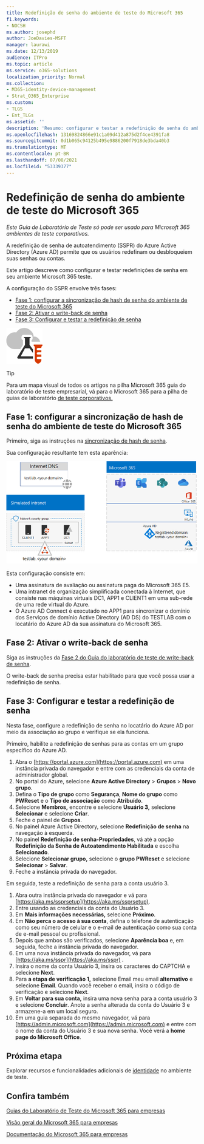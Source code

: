 ```yaml
---
title: Redefinição de senha do ambiente de teste do Microsoft 365
f1.keywords:
- NOCSH
ms.author: josephd
author: JoeDavies-MSFT
manager: laurawi
ms.date: 12/13/2019
audience: ITPro
ms.topic: article
ms.service: o365-solutions
localization_priority: Normal
ms.collection:
- M365-identity-device-management
- Strat_O365_Enterprise
ms.custom:
- TLGS
- Ent_TLGs
ms.assetid: ''
description: 'Resumo: configurar e testar a redefinição de senha do ambiente de teste do Microsoft 365.'
ms.openlocfilehash: 13169824866e91c1a09d412a875d2f4ce4391fa8
ms.sourcegitcommit: 0d1b065c94125b495e9886200f7918de3bda40b3
ms.translationtype: MT
ms.contentlocale: pt-BR
ms.lasthandoff: 07/08/2021
ms.locfileid: "53339377"
---
```

# <a name="password-reset-for-your-microsoft-365-test-environment"></a>Redefinição de senha do ambiente de teste do Microsoft 365

*Este Guia de Laboratório de Teste só pode ser usado para Microsoft 365 ambientes de teste corporativos.*

A redefinição de senha de autoatendimento (SSPR) do Azure Active Directory (Azure AD) permite que os usuários redefinam ou desbloqueiem suas senhas ou contas.

Este artigo descreve como configurar e testar redefinições de senha em seu ambiente Microsoft 365 teste.

A configuração do SSPR envolve três fases:
- [Fase 1: configurar a sincronização de hash de senha do ambiente de teste do Microsoft 365](#phase-1-configure-password-hash-synchronization-for-your-microsoft-365-test-environment)
- [Fase 2: Ativar o write-back de senha](#phase-2-enable-password-writeback)
- [Fase 3: Configurar e testar a redefinição de senha](#phase-3-configure-and-test-password-reset)
    
![Guias de Laboratório de Teste do Microsoft Cloud](../media/m365-enterprise-test-lab-guides/cloud-tlg-icon.png) 
    
> [!TIP]
> Para um mapa visual de todos os artigos na pilha Microsoft 365 guia do laboratório de teste empresarial, vá para o Microsoft 365 para a pilha de guias de laboratório [de teste corporativos.](../downloads/Microsoft365EnterpriseTLGStack.pdf)

## <a name="phase-1-configure-password-hash-synchronization-for-your-microsoft-365-test-environment"></a>Fase 1: configurar a sincronização de hash de senha do ambiente de teste do Microsoft 365

Primeiro, siga as instruções na [sincronização de hash de senha](password-hash-sync-m365-ent-test-environment.md). 

Sua configuração resultante tem esta aparência:
  
![Empresa simulada com ambiente de teste de sincronização de hash de senha](../media/pass-through-auth-m365-ent-test-environment/Phase1.png)
  
Esta configuração consiste em:
  
- Uma assinatura de avaliação ou assinatura paga do Microsoft 365 E5.
- Uma intranet de organização simplificada conectada à Internet, que consiste nas máquinas virtuais DC1, APP1 e CLIENT1 em uma sub-rede de uma rede virtual do Azure.
- O Azure AD Connect é executado no APP1 para sincronizar o domínio dos Serviços de domínio Active Directory (AD DS) do TESTLAB com o locatário do Azure AD da sua assinatura do Microsoft 365.

## <a name="phase-2-enable-password-writeback"></a>Fase 2: Ativar o write-back de senha

Siga as instruções da [Fase 2 do Guia do laboratório de teste de write-back de senha](password-writeback-m365-ent-test-environment.md#phase-2-enable-password-writeback-for-the-testlab-ad-ds-domain).

O write-back de senha precisa estar habilitado para que você possa usar a redefinição de senha.
  
## <a name="phase-3-configure-and-test-password-reset"></a>Fase 3: Configurar e testar a redefinição de senha

Nesta fase, configure a redefinição de senha no locatário do Azure AD por meio da associação ao grupo e verifique se ela funciona.

Primeiro, habilite a redefinição de senhas para as contas em um grupo específico do Azure AD.

1. Abra o [https://portal.azure.com](https://portal.azure.com) em uma instância privada do navegador e entre com as credenciais da conta de administrador global.
2. No portal do Azure, selecione **Azure Active Directory**  >  **Grupos**  >  **Novo grupo**.
3. Defina o **Tipo de grupo** como **Segurança**, **Nome do grupo** como **PWReset** e o **Tipo de associação** como **Atribuído**.
4. Selecione **Membros,** encontre e selecione **Usuário 3,** selecione **Selecionar** e selecione **Criar**.
5. Feche o painel de **Grupos**.
6. No painel Azure Active Directory, selecione **Redefinição de senha** na navegação à esquerda.
7. No painel **Redefinição de senha-Propriedades**, vá até a opção **Redefinição da Senha de Autoatendimento Habilitada** e escolha **Selecionado**.
8. Selecione **Selecionar grupo,** selecione o **grupo PWReset** e selecione **Selecionar**  >  **Salvar**.
9. Feche a instância privada do navegador.

Em seguida, teste a redefinição de senha para a conta usuário 3.

1. Abra outra instância privada do navegador e vá para [https://aka.ms/ssprsetup](https://aka.ms/ssprsetup).
1. Entre usando as credenciais da conta do Usuário 3.
1. Em **Mais informações necessárias,** selecione **Próximo**. 
1. Em **Não perca o acesso à sua conta**, defina o telefone de autenticação como seu número de celular e o e-mail de autenticação como sua conta de e-mail pessoal ou profissional.
1. Depois que ambos são verificados, selecione **Aparência boa** e, em seguida, feche a instância privada do navegador.
1. Em uma nova instância privada do navegador, vá para [https://aka.ms/sspr](https://aka.ms/sspr) .
1. Insira o nome da conta Usuário 3, insira os caracteres do CAPTCHA e selecione **Next**.
1. Para **a etapa de verificação 1,** selecione Email meu email **alternativo** e selecione **Email**. Quando você receber o email, insira o código de verificação e selecione **Next**.
1. Em **Voltar para sua conta,** insira uma nova senha para a conta usuário 3 e selecione **Concluir**. Anote a senha alterada da conta do Usuário 3 e armazene-a em um local seguro.
1. Em uma guia separada do mesmo navegador, vá para [https://admin.microsoft.com](https://admin.microsoft.com) e entre com o nome da conta do Usuário 3 e sua nova senha. Você verá a **home page do Microsoft Office**.

## <a name="next-step"></a>Próxima etapa

Explorar recursos e funcionalidades adicionais de [identidade](m365-enterprise-test-lab-guides.md#identity) no ambiente de teste.

## <a name="see-also"></a>Confira também

[Guias do Laboratório de Teste do Microsoft 365 para empresas](m365-enterprise-test-lab-guides.md)

[Visão geral do Microsoft 365 para empresas](microsoft-365-overview.md)

[Documentação do Microsoft 365 para empresas](/microsoft-365-enterprise/)